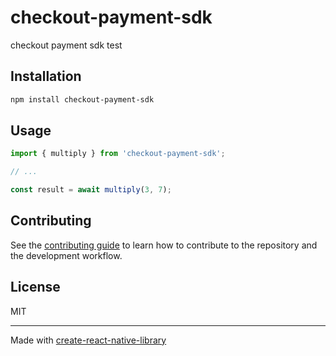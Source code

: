 # checkout-payment-sdk

checkout payment sdk test

## Installation

```sh
npm install checkout-payment-sdk
```

## Usage


```js
import { multiply } from 'checkout-payment-sdk';

// ...

const result = await multiply(3, 7);
```


## Contributing

See the [contributing guide](CONTRIBUTING.md) to learn how to contribute to the repository and the development workflow.

## License

MIT

---

Made with [create-react-native-library](https://github.com/callstack/react-native-builder-bob)
